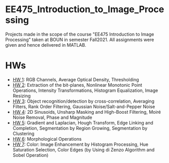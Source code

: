 # EE475_Introduction_to_Image_Processing

Projects made in the scope of the course "EE475 Introduction to Image Processing" taken at BOUN in semester Fall2021. All assignments were given and hence delivered in MATLAB.

# HWs

- [HW 1](HW1): RGB Channels, Average Optical Density, Thresholding
- [HW 2](HW2): Extraction of the bit-planes, Nonlinear Monotonic Point Operations, Intensity Transformations, Histogram Equalization, Image Resizing  
- [HW 3](HW3): Object recognition/detection by cross-correlation, Averaging Filters, Rank Order Filtering, Gaussian Noise/Salt-and-Pepper Noise
- [HW 4](HW4): 2D Sinusoids, Unsharp Masking and High-Boost Filtering, Moiré Noise Removal, Phase and Magnitude
- [HW 5](HW5): Gradient and Laplacian, Hough Transform, Edge Linking and Completion, Segmentation by Region Growing, Segmentation by Clustering
- [HW 6](HW6): Morphological Operations
- [HW 7](HW7): Color: Image Enhancement by Histogram Processing, Hue Saturation Selection, Color Edges (by Using di Zenzo Algorithm and Sobel Operation)
